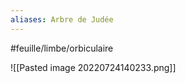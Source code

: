 ```yaml
---
aliases: Arbre de Judée
---
```


#feuille/limbe/orbiculaire 


![[Pasted image 20220724140233.png]]

